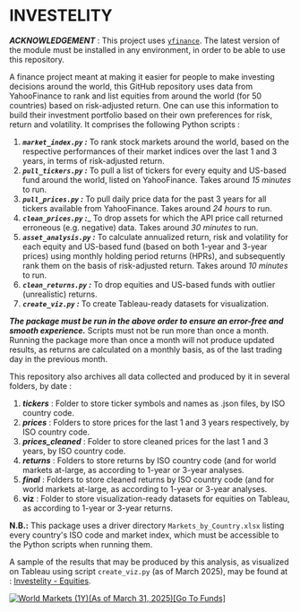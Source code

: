 # INVESTELITY

___*ACKNOWLEDGEMENT*___ : This project uses [```yfinance```](https://pypi.org/project/yfinance/). The latest version of the module must be installed in any environment, in order to be able to use this repository.

A finance project meant at making it easier for people to make investing decisions around the world, this GitHub repository uses data from YahooFinance to rank and list equities from around the world (for 50 countries) based on risk-adjusted return. One can use this information to build their investment portfolio based on their own preferences for risk, return and volatility.
It comprises the following Python scripts :

1. ___```market_index.py``` :___ To rank stock markets around the world, based on the respective performances of their market indices over the last 1 and 3 years, in terms of risk-adjusted return.
2. ___```pull_tickers.py``` :___ To pull a list of tickers for every equity and US-based fund around the world, listed on YahooFinance. Takes around *15 minutes* to run.
3. ___```pull_prices.py``` :___ To pull daily price data for the past 3 years for all tickers available from YahooFinance. Takes around *24 hours* to run.
4. ___```clean_prices.py``` :____ To drop assets for which the API price call returned erroneous (e.g. negative) data. Takes around *30 minutes* to run.
5. ___```asset_analysis.py``` :___ To calculate annualized return, risk and volatility for each equity and US-based fund (based on both 1-year and 3-year prices) using monthly holding period returns (HPRs), and subsequently rank them on the basis of risk-adjusted return. Takes around *10 minutes* to run.
6. ___```clean_returns.py``` :___ To drop equities and US-based funds with outlier (unrealistic) returns.
7. ___```create_viz.py``` :___ To create Tableau-ready datasets for visualization.

___The package must be run in the above order to ensure an error-free and smooth experience.___ Scripts must not be run more than once a month. Running the package more than once a month will not produce updated results, as returns are calculated on a monthly basis, as of the last trading day in the previous month.

This repository also archives all data collected and produced by it in several folders, by date :
1. ___tickers___ : Folder to store ticker symbols and names as .json files, by ISO country code.
2. ___prices___ : Folders to store prices for the last 1 and 3 years respectively, by ISO country code.
3. ___prices_cleaned___ : Folder to store cleaned prices for the last 1 and 3 years, by ISO country code.
4. ___returns___ : Folders to store returns by ISO country code (and for world markets at-large, as according to 1-year or 3-year analyses.
5. ___final___ : Folders to store cleaned returns by ISO country code (and for world markets at-large, as according to 1-year or 3-year analyses. 
6. ____viz____ : Folder to store visualization-ready datasets for equities on Tableau, as according to 1-year or 3-year returns.

__N.B.:__ This package uses a driver directory ```Markets_by_Country.xlsx``` listing every country's ISO code and market index, which must be accessible to the Python scripts when running them.

A sample of the results that may be produced by this analysis, as visualized on Tableau using script ```create_viz.py``` (as of March 2025), may be found at : [Investelity - Equities](https://public.tableau.com/app/profile/rishabh.basu/viz/Investelity-Equities/Sheet1).

<div class='tableauPlaceholder' id='viz1745698007953' style='position: relative'><noscript><a href='#'><img alt='World Markets (1Y)(As of March 31, 2025)[Go To Funds] ' src='https:&#47;&#47;public.tableau.com&#47;static&#47;images&#47;In&#47;Investelity-Equities&#47;Sheet1&#47;1_rss.png' style='border: none' /></a></noscript><object class='tableauViz'  style='display:none;'><param name='host_url' value='https%3A%2F%2Fpublic.tableau.com%2F' /> <param name='embed_code_version' value='3' /> <param name='site_root' value='' /><param name='name' value='Investelity-Equities&#47;Sheet1' /><param name='tabs' value='no' /><param name='toolbar' value='yes' /><param name='static_image' value='https:&#47;&#47;public.tableau.com&#47;static&#47;images&#47;In&#47;Investelity-Equities&#47;Sheet1&#47;1.png' /> <param name='animate_transition' value='yes' /><param name='display_static_image' value='yes' /><param name='display_spinner' value='yes' /><param name='display_overlay' value='yes' /><param name='display_count' value='yes' /><param name='language' value='en-US' /></object></div>
